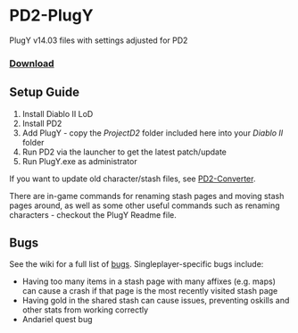 # PD2-PlugY
PlugY v14.03 files with settings adjusted for PD2

### [Download](https://github.com/BetweenWalls/PD2-PlugY/archive/main.zip)

## Setup Guide
1. Install Diablo II LoD
2. Install PD2
3. Add PlugY - copy the *ProjectD2* folder included here into your *Diablo II* folder
4. Run PD2 via the launcher to get the latest patch/update
5. Run PlugY.exe as administrator

If you want to update old character/stash files, see [PD2-Converter](https://github.com/BetweenWalls/PD2-Converter#simple-characterstash-converter-for-pd2).

There are in-game commands for renaming stash pages and moving stash pages around, as well as some other useful commands such as renaming characters - checkout the PlugY Readme file.

## Bugs
See the wiki for a full list of [bugs](https://wiki.projectdiablo2.com/wiki/Bugs#Singleplayer-Only_Bugs). Singleplayer-specific bugs include:
* Having too many items in a stash page with many affixes (e.g. maps) can cause a crash if that page is the most recently visited stash page
* Having gold in the shared stash can cause issues, preventing oskills and other stats from working correctly
* Andariel quest bug
